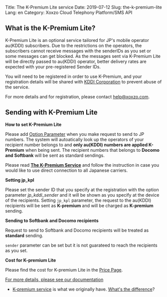 Title: The K-Premium Lite service
Date: 2019-07-12
Slug: the-k-premium-lite
Lang: en
Category: Xoxzo Cloud Telephony Platform/SMS API

## What is the K-Premium Lite?

K-Premium Lite is an optional service tailored for JP's mobile operator au(KDDI) subscribers. Due to the restrictions on the operators, the subscribers cannot receive messages with the senderIDs as you set or some messages can get blocked. As the messages sent via K-Premium Lite will be directly passed to au(KDDI) operator, better delivery rates are expected with your pre-registered Sender IDs.

You will need to be registered in order to use K-Premium, and your registration details will be shared with [KDDI Corporation](https://www.kddi.com/english/) to prevent abuse of the service.

For more details and for registration, please contact [help@xoxzo.com](mailto:help@xoxzo.com).

## Sending with K-Premium Lite

__How to set K-Premium Lite__

Please add [Option Parameter](http://docs.xoxzo.com/en/sms.html#jp-specific-optional-parameters)
when you make request to send to JP numbers. The system will autoatically look up the operators of your recipient number belongs to
and **only au(KDDI) numbers are applied K-Premium** when being sent. The recipient numbers that belongs to **Docomo and Softbank** will be 
sent as standard sendings.

Please read [**The K-Premium Service**](https://help.xoxzo.com/en/xoxzo-cloud-telephony-platform/articles/the-k-premium-service/)
and follow the instruction in case you would like to use direct connection to all Japanese carriers.

__Setting jp_kpl__

Please set the sender ID that you specify at the registration with the option parameter *jp_kddi_sender* and it will be shown as you specify at the device of the recipients.
Setting ```jp_kpl``` parameter, the request to the au(KDDI) recipients will be sent as **K-premium** and will be charged as **K-premium** sending.


__Sending to Softbank and Docomo recipients__

Request to send to Softbank and Docomo recipients will be treated as **standard** sending.

```sender``` parameter can be set but it is not guarateed to reach the recipients as you set.


__Cost for K-premium Lite__

Please find the cost for K-premium Lite in the [Price Page](https://www.xoxzo.com/en/about/pricing/#sms).

[For more details, please see our documentation](http://docs.xoxzo.com/en/sms.html#jp-specific-optional-parameters)

* [K-premium service](https://help.xoxzo.com/en/xoxzo-cloud-telephony-platform/articles/the-k-premium-service) is what we originally have. [What's the difference](https://help.xoxzo.com/en/xoxzo-cloud-telephony-platform/articles/the-k-premium-service-comparison)?
